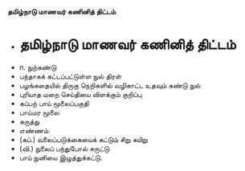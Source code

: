 **தமிழ்நாடு மாணவர் கணினித் திட்டம்**
- # தமிழ்நாடு மாணவர் கணினித் திட்டம்
- n. நுற்கண்டு
- பந்தாகக் கட்டப்பட்டுள்ள நுல் திரள்
- பழங்கதையில் திருகு நெறிகளில் வழிகாட்ட உதவும் கண்டு நுல்
- புரியாத மறை செய்தியை விளக்கும் குறிப்பு
- கப்பற் பாய் மூலைப்பகுதி
- பாய்மர மூலை
- கருத்து
- எண்ணம்
- (கப்.) வலைப்படுக்கையைக் கட்டும் சிறு கயிறு
- (வி.) நுலைப் பந்துபோல் சுருட்டு
- பாய் நுனியை இழுத்துக்கட்டு.

